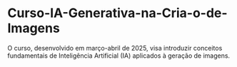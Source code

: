 # Curso-IA-Generativa-na-Cria-o-de-Imagens
O curso, desenvolvido em março-abril de 2025, visa introduzir conceitos fundamentais de Inteligência Artificial (IA) aplicados à geração de imagens.
